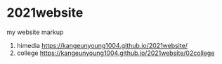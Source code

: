 # 2021website
my website markup
1. himedia https://kangeunyoung1004.github.io/2021website/
1. college https://kangeunyoung1004.github.io/2021website/02college

